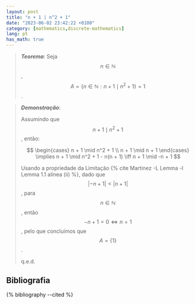 ```yaml
---
layout: post
title: "n + 1 | n^2 + 1"
date: "2023-06-02 23:42:22 +0100"
category: [mathematics,discrete-mathematics]
lang: pt
has_math: true
---
```


> ***Teorema***:
> Seja $$n \in \mathbb{N}$$, $$A = \{n \in \mathbb{N}: n + 1 \mid n^2 + 1\} = 1$$.

> ***Demonstração***:
>
> Assumindo que $$n + 1 \mid n^2 + 1$$, então:
>
> $$
> \begin{cases}
>   n + 1 \mid n^2 + 1 \\
>   n + 1 \mid n + 1
> \end{cases}
> \implies n + 1 \mid n^2 + 1 - n(n + 1)
> \iff n + 1 \mid -n + 1
> $$
>
> Usando a propriedade da Limitação
> {% cite Martinez -L Lemma -l Lemma 1.1 alínea (ii) %},
> dado que $$| -n + 1 | < | n + 1|$$, para $$n \in \mathbb{N}$$, então
> $$-n + 1 = 0 \iff n = 1$$, pelo que concluímos que $$A = \{ 1 \}$$.
>
> q.e.d.

## Bibliografia

{% bibliography --cited %}
